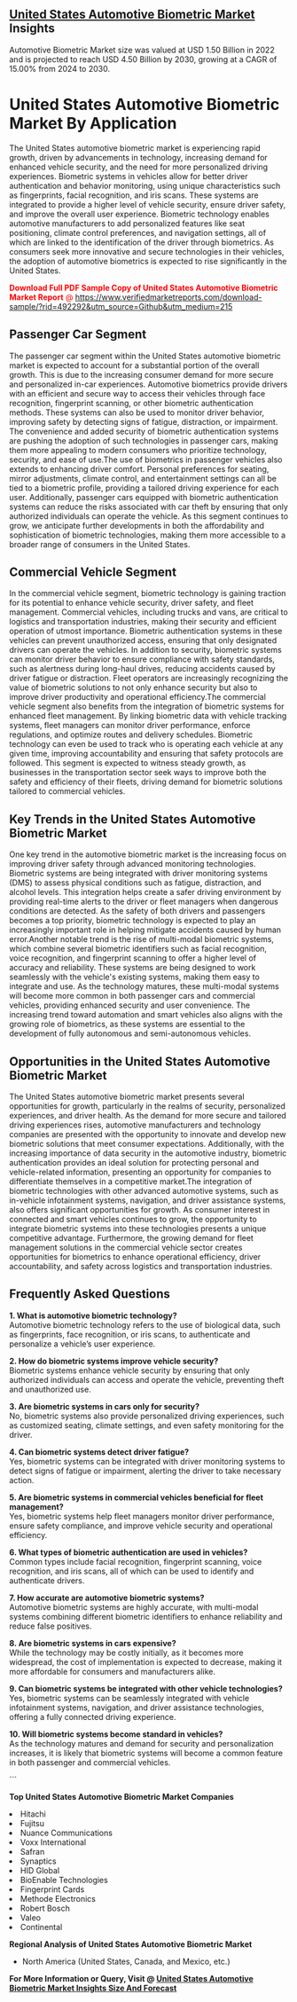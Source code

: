 <h2><a href="https://www.verifiedmarketreports.com/download-sample/?rid=492292&amp;utm_source=Github&amp;utm_medium=215" target="_blank">United States Automotive Biometric Market</a> Insights</h2><p>Automotive Biometric Market size was valued at USD 1.50 Billion in 2022 and is projected to reach USD 4.50 Billion by 2030, growing at a CAGR of 15.00% from 2024 to 2030.</p><p><h1>United States Automotive Biometric Market By Application</h1><p>The United States automotive biometric market is experiencing rapid growth, driven by advancements in technology, increasing demand for enhanced vehicle security, and the need for more personalized driving experiences. Biometric systems in vehicles allow for better driver authentication and behavior monitoring, using unique characteristics such as fingerprints, facial recognition, and iris scans. These systems are integrated to provide a higher level of vehicle security, ensure driver safety, and improve the overall user experience. Biometric technology enables automotive manufacturers to add personalized features like seat positioning, climate control preferences, and navigation settings, all of which are linked to the identification of the driver through biometrics. As consumers seek more innovative and secure technologies in their vehicles, the adoption of automotive biometrics is expected to rise significantly in the United States.<p><span class=""><span style="color: #ff0000;"><strong>Download Full PDF Sample Copy of United States Automotive Biometric Market Report</strong> @ </span><a href="https://www.verifiedmarketreports.com/download-sample/?rid=492292&amp;utm_source=Github&amp;utm_medium=215" target="_blank">https://www.verifiedmarketreports.com/download-sample/?rid=492292&amp;utm_source=Github&amp;utm_medium=215</a></span></p></p><h2>Passenger Car Segment</h2><p>The passenger car segment within the United States automotive biometric market is expected to account for a substantial portion of the overall growth. This is due to the increasing consumer demand for more secure and personalized in-car experiences. Automotive biometrics provide drivers with an efficient and secure way to access their vehicles through face recognition, fingerprint scanning, or other biometric authentication methods. These systems can also be used to monitor driver behavior, improving safety by detecting signs of fatigue, distraction, or impairment. The convenience and added security of biometric authentication systems are pushing the adoption of such technologies in passenger cars, making them more appealing to modern consumers who prioritize technology, security, and ease of use.The use of biometrics in passenger vehicles also extends to enhancing driver comfort. Personal preferences for seating, mirror adjustments, climate control, and entertainment settings can all be tied to a biometric profile, providing a tailored driving experience for each user. Additionally, passenger cars equipped with biometric authentication systems can reduce the risks associated with car theft by ensuring that only authorized individuals can operate the vehicle. As this segment continues to grow, we anticipate further developments in both the affordability and sophistication of biometric technologies, making them more accessible to a broader range of consumers in the United States.</p><h2>Commercial Vehicle Segment</h2><p>In the commercial vehicle segment, biometric technology is gaining traction for its potential to enhance vehicle security, driver safety, and fleet management. Commercial vehicles, including trucks and vans, are critical to logistics and transportation industries, making their security and efficient operation of utmost importance. Biometric authentication systems in these vehicles can prevent unauthorized access, ensuring that only designated drivers can operate the vehicles. In addition to security, biometric systems can monitor driver behavior to ensure compliance with safety standards, such as alertness during long-haul drives, reducing accidents caused by driver fatigue or distraction. Fleet operators are increasingly recognizing the value of biometric solutions to not only enhance security but also to improve driver productivity and operational efficiency.The commercial vehicle segment also benefits from the integration of biometric systems for enhanced fleet management. By linking biometric data with vehicle tracking systems, fleet managers can monitor driver performance, enforce regulations, and optimize routes and delivery schedules. Biometric technology can even be used to track who is operating each vehicle at any given time, improving accountability and ensuring that safety protocols are followed. This segment is expected to witness steady growth, as businesses in the transportation sector seek ways to improve both the safety and efficiency of their fleets, driving demand for biometric solutions tailored to commercial vehicles.</p><h2>Key Trends in the United States Automotive Biometric Market</h2><p>One key trend in the automotive biometric market is the increasing focus on improving driver safety through advanced monitoring technologies. Biometric systems are being integrated with driver monitoring systems (DMS) to assess physical conditions such as fatigue, distraction, and alcohol levels. This integration helps create a safer driving environment by providing real-time alerts to the driver or fleet managers when dangerous conditions are detected. As the safety of both drivers and passengers becomes a top priority, biometric technology is expected to play an increasingly important role in helping mitigate accidents caused by human error.Another notable trend is the rise of multi-modal biometric systems, which combine several biometric identifiers such as facial recognition, voice recognition, and fingerprint scanning to offer a higher level of accuracy and reliability. These systems are being designed to work seamlessly with the vehicle's existing systems, making them easy to integrate and use. As the technology matures, these multi-modal systems will become more common in both passenger cars and commercial vehicles, providing enhanced security and user convenience. The increasing trend toward automation and smart vehicles also aligns with the growing role of biometrics, as these systems are essential to the development of fully autonomous and semi-autonomous vehicles.</p><h2>Opportunities in the United States Automotive Biometric Market</h2><p>The United States automotive biometric market presents several opportunities for growth, particularly in the realms of security, personalized experiences, and driver health. As the demand for more secure and tailored driving experiences rises, automotive manufacturers and technology companies are presented with the opportunity to innovate and develop new biometric solutions that meet consumer expectations. Additionally, with the increasing importance of data security in the automotive industry, biometric authentication provides an ideal solution for protecting personal and vehicle-related information, presenting an opportunity for companies to differentiate themselves in a competitive market.The integration of biometric technologies with other advanced automotive systems, such as in-vehicle infotainment systems, navigation, and driver assistance systems, also offers significant opportunities for growth. As consumer interest in connected and smart vehicles continues to grow, the opportunity to integrate biometric systems into these technologies presents a unique competitive advantage. Furthermore, the growing demand for fleet management solutions in the commercial vehicle sector creates opportunities for biometrics to enhance operational efficiency, driver accountability, and safety across logistics and transportation industries.</p><h2>Frequently Asked Questions</h2><p><strong>1. What is automotive biometric technology?</strong><br>Automotive biometric technology refers to the use of biological data, such as fingerprints, face recognition, or iris scans, to authenticate and personalize a vehicle’s user experience.</p><p><strong>2. How do biometric systems improve vehicle security?</strong><br>Biometric systems enhance vehicle security by ensuring that only authorized individuals can access and operate the vehicle, preventing theft and unauthorized use.</p><p><strong>3. Are biometric systems in cars only for security?</strong><br>No, biometric systems also provide personalized driving experiences, such as customized seating, climate settings, and even safety monitoring for the driver.</p><p><strong>4. Can biometric systems detect driver fatigue?</strong><br>Yes, biometric systems can be integrated with driver monitoring systems to detect signs of fatigue or impairment, alerting the driver to take necessary action.</p><p><strong>5. Are biometric systems in commercial vehicles beneficial for fleet management?</strong><br>Yes, biometric systems help fleet managers monitor driver performance, ensure safety compliance, and improve vehicle security and operational efficiency.</p><p><strong>6. What types of biometric authentication are used in vehicles?</strong><br>Common types include facial recognition, fingerprint scanning, voice recognition, and iris scans, all of which can be used to identify and authenticate drivers.</p><p><strong>7. How accurate are automotive biometric systems?</strong><br>Automotive biometric systems are highly accurate, with multi-modal systems combining different biometric identifiers to enhance reliability and reduce false positives.</p><p><strong>8. Are biometric systems in cars expensive?</strong><br>While the technology may be costly initially, as it becomes more widespread, the cost of implementation is expected to decrease, making it more affordable for consumers and manufacturers alike.</p><p><strong>9. Can biometric systems be integrated with other vehicle technologies?</strong><br>Yes, biometric systems can be seamlessly integrated with vehicle infotainment systems, navigation, and driver assistance technologies, offering a fully connected driving experience.</p><p><strong>10. Will biometric systems become standard in vehicles?</strong><br>As the technology matures and demand for security and personalization increases, it is likely that biometric systems will become a common feature in both passenger and commercial vehicles.</p>```</p><p><strong>Top United States Automotive Biometric Market Companies</strong></p><div data-test-id=""><p><li>Hitachi</li><li> Fujitsu</li><li> Nuance Communications</li><li> Voxx International</li><li> Safran</li><li> Synaptics</li><li> HID Global</li><li> BioEnable Technologies</li><li> Fingerprint Cards</li><li> Methode Electronics</li><li> Robert Bosch</li><li> Valeo</li><li> Continental</li></p><div><strong>Regional Analysis of&nbsp;United States Automotive Biometric Market</strong></div><ul><li dir="ltr"><p dir="ltr">North America&nbsp;(United States, Canada, and Mexico, etc.)</p></li></ul><p><strong>For More Information or Query, Visit @&nbsp;</strong><strong><a href="https://www.verifiedmarketreports.com/product/automotive-biometric-market-size-and-forecast/?utm_source=Github&amp;utm_medium=215" target="_blank">United States Automotive Biometric Market Insights Size And Forecast</a></strong></p></div>

